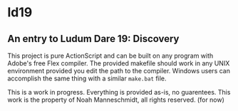 ld19
====

An entry to Ludum Dare 19: Discovery
------------------------------------

This project is pure ActionScript and can be built on any program with Adobe's free Flex compiler.
The provided makefile should work in any UNIX environment provided you edit the path to the compiler.
Windows users can accomplish the same thing with a similar `make.bat` file.

This is a work in progress. Everything is provided as-is, no guarentees.
This work is the property of Noah Manneschmidt, all rights reserved. (for now)